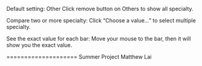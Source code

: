 


Default setting: Other
Click remove button on Others to show all specialty.

Compare two or more specialty: 
Click “Choose a value…” to select multiple specialty.

See the exact value for each bar:
Move your mouse to the bar, then it will show you the exact value.

====================
Summer Project
Matthew Lai